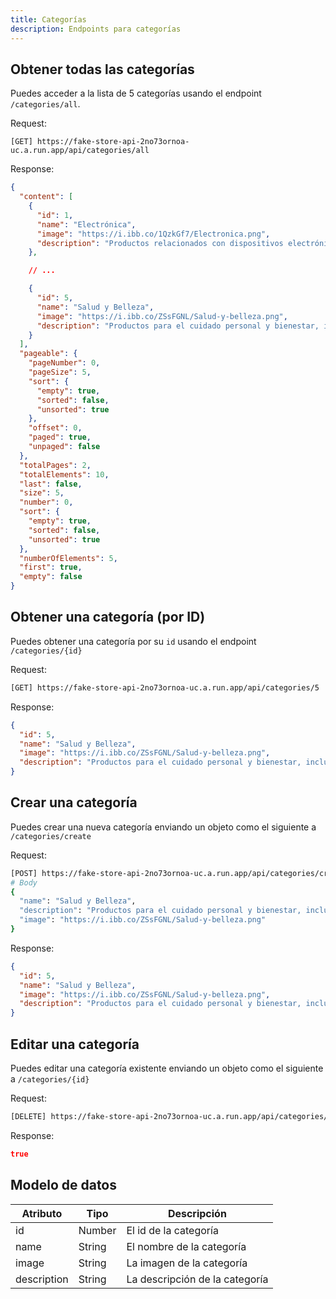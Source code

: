 ```yaml
---
title: Categorías
description: Endpoints para categorías
---
```


## Obtener todas las categorías

Puedes acceder a la lista de 5 categorías usando el endpoint `/categories/all`.

Request:

```
[GET] https://fake-store-api-2no73ornoa-uc.a.run.app/api/categories/all
```

Response:

```json
{
  "content": [
    {
      "id": 1,
      "name": "Electrónica",
      "image": "https://i.ibb.co/1QzkGf7/Electronica.png",
      "description": "Productos relacionados con dispositivos electrónicos, como smartphones, televisores, computadoras y más."
    },

    // ...

    {
      "id": 5,
      "name": "Salud y Belleza",
      "image": "https://i.ibb.co/ZSsFGNL/Salud-y-belleza.png",
      "description": "Productos para el cuidado personal y bienestar, incluyendo cosméticos, productos de higiene, suplementos y equipos de fitness."
    }
  ],
  "pageable": {
    "pageNumber": 0,
    "pageSize": 5,
    "sort": {
      "empty": true,
      "sorted": false,
      "unsorted": true
    },
    "offset": 0,
    "paged": true,
    "unpaged": false
  },
  "totalPages": 2,
  "totalElements": 10,
  "last": false,
  "size": 5,
  "number": 0,
  "sort": {
    "empty": true,
    "sorted": false,
    "unsorted": true
  },
  "numberOfElements": 5,
  "first": true,
  "empty": false
}
```

## Obtener una categoría (por ID)

Puedes obtener una categoría por su `id` usando el endpoint `/categories/{id}`

Request:

```sh
[GET] https://fake-store-api-2no73ornoa-uc.a.run.app/api/categories/5
```

Response:

```json
{
  "id": 5,
  "name": "Salud y Belleza",
  "image": "https://i.ibb.co/ZSsFGNL/Salud-y-belleza.png",
  "description": "Productos para el cuidado personal y bienestar, incluyendo cosméticos, productos de higiene, suplementos y equipos de fitness."
}
```

## Crear una categoría

Puedes crear una nueva categoría enviando un objeto como el siguiente a `/categories/create`

Request:

```sh
[POST] https://fake-store-api-2no73ornoa-uc.a.run.app/api/categories/create
# Body
{
  "name": "Salud y Belleza",
  "description": "Productos para el cuidado personal y bienestar, incluyendo cosméticos, productos de higiene, suplementos y equipos de fitness.",
  "image": "https://i.ibb.co/ZSsFGNL/Salud-y-belleza.png"
}

```

Response:

```json
{
  "id": 5,
  "name": "Salud y Belleza",
  "image": "https://i.ibb.co/ZSsFGNL/Salud-y-belleza.png",
  "description": "Productos para el cuidado personal y bienestar, incluyendo cosméticos, productos de higiene, suplementos y equipos de fitness."
}
```

## Editar una categoría

Puedes editar una categoría existente enviando un objeto como el siguiente a `/categories/{id}`

Request:

```sh
[DELETE] https://fake-store-api-2no73ornoa-uc.a.run.app/api/categories/5
```

Response:

```json
true
```

## Modelo de datos

| Atributo    | Tipo   | Descripción                    |
| ----------- | ------ | ------------------------------ |
| id          | Number | El id de la categoría          |
| name        | String | El nombre de la categoría      |
| image       | String | La imagen de la categoría      |
| description | String | La descripción de la categoría |
